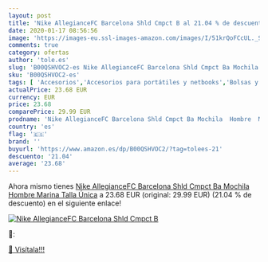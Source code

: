 ```yaml
---
layout: post
title: 'Nike AllegianceFC Barcelona Shld Cmpct B al 21.04 % de descuento'
date: 2020-01-17 08:56:56
image: 'https://images-eu.ssl-images-amazon.com/images/I/51krQoFCcUL._SL400_.jpg'
comments: true
category: ofertas
author: 'tole.es'
slug: 'B00QSHVOC2-es Nike AllegianceFC Barcelona Shld Cmpct Ba Mochila Hombre...'
sku: 'B00QSHVOC2-es'
tags: [ 'Accesorios','Accesorios para portátiles y netbooks','Bolsas y fundas para portátiles y netbooks','Informática','Juegos y Accesorios para PC','Mochilas para portátiles y netbooks','Videojuegos','mochila', ]
actualPrice: 23.68 EUR
currency: EUR
price: 23.68
comparePrice: 29.99 EUR
prodname: 'Nike AllegianceFC Barcelona Shld Cmpct Ba Mochila  Hombre  Marina  Talla Única'
country: 'es'
flag: '🇪🇸'
brand: ''
buyurl: 'https://www.amazon.es/dp/B00QSHVOC2/?tag=tolees-21'
descuento: '21.04'
average: '23.68'
---
```


Ahora mismo tienes [Nike AllegianceFC Barcelona Shld Cmpct Ba Mochila  Hombre  Marina  Talla Única](https://www.amazon.es/dp/B00QSHVOC2/?tag=tolees-21) a 23.68 EUR (original: 29.99 EUR) (21.04 %  de descuento) en el siguiente enlace!

[![Nike AllegianceFC Barcelona Shld Cmpct B](https://images-eu.ssl-images-amazon.com/images/I/51krQoFCcUL._SL400_.jpg)](https://www.amazon.es/dp/B00QSHVOC2/?tag=tolees-21)

🔎:


[🛒 Visítala!!!](https://www.amazon.es/dp/B00QSHVOC2/?tag=tolees-21)

